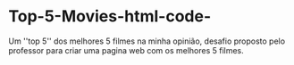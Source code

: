 # Top-5-Movies-html-code-
Um ''top 5'' dos melhores 5 filmes na minha opinião, desafio proposto pelo professor para criar uma pagina web com os melhores 5 filmes.

